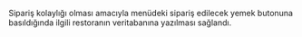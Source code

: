 Sipariş kolaylığı olması amacıyla menüdeki sipariş edilecek yemek butonuna basıldığında ilgili restoranın veritabanına yazılması sağlandı. 
